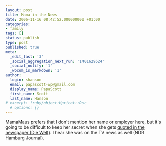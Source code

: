 ```yaml
---
layout: post
title: Mama in the News
date: 2006-11-16 08:42:52.000000000 +01:00
categories:
- family
tags: []
status: publish
type: post
published: true
meta:
  _edit_last: '3'
  _social_aggregation_next_run: '1401629524'
  _social_notify: '1'
  _wpcom_is_markdown: '1'
author:
  login: shanson
  email: papascott-wp@gmail.com
  display_name: PapaScott
  first_name: Scott
  last_name: Hanson
# excerpt: !ruby/object:Hpricot::Doc
  # options: {}
---
```

<p>MamaMaus prefers that I don't mention her name or employer here, but it's going to be difficult to keep her secret when she gets <a href="http://www.welt.de/data/2006/11/16/1111994.html">quoted in the newspaper (Die Welt)</a>. I hear she was on the TV news as well (NDR Hamburg Journal).</p>
